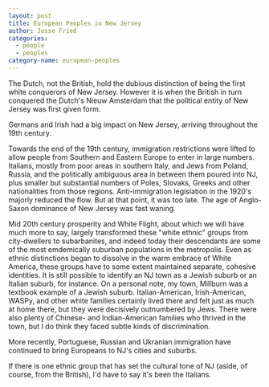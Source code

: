 ```yaml
---
layout: post
title: European Peoples in New Jersey
author: Jesse Fried
categories:
  - people
  - peoples
category-name: european-peoples
---
```



The Dutch, not the British, hold the dubious distinction of being the first white conquerors of New Jersey. However it is when the British in turn conquered the Dutch's Nieuw Amsterdam that the political entity of New Jersey was first given form. 

Germans and Irish had a big impact on New Jersey, arriving throughout the 19th century.

Towards the end of the 19th century, immigration restrictions were lifted to allow people from Southern and Eastern Europe to enter in large numbers. Italians, mostly from poor areas in southern Italy, and Jews from Poland, Russia, and the politically ambiguous area in between them poured into NJ, plus smaller but substantial numbers of Poles, Slovaks, Greeks and other nationalities from those regions. Anti-immigration legislation in the 1920's majorly reduced the flow. But at that point, it was too late. The age of Anglo-Saxon dominance of New Jersey was fast waning.

Mid 20th century prosperity and White Flight, about which we will have much more to say, largely transformed these "white ethnic" groups from city-dwellers to subarbanites, and indeed today their descendants are some of the most emdemically suburban populations in the metropolis. Even as ethnic distinctions began to dissolve in the warm embrace of White America, these groups have to some extent maintained separate, cohesive identities. It is still possible to identify an NJ town as a Jewish suburb or an Italian suburb, for instance. On a personal note, my town, Millburn was a textbook example of a Jewish suburb. Italian-American, Irish-American, WASPy, and other white families certainly lived there and felt just as much at home there, but they were decisively outnumbered by Jews. There were also plenty of Chinese- and Indian-American families who thrived in the town, but I do think they faced subtle kinds of discrimination. 

More recently, Portuguese, Russian and Ukranian immigration have continued to bring Europeans to NJ's cities and suburbs.

If there is one ethnic group that has set the cultural tone of NJ (aside, of course, from the British), I'd have to say it's been the Italians. 
